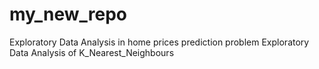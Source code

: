 # my_new_repo
Exploratory Data Analysis in home prices prediction problem
Exploratory Data Analysis of K_Nearest_Neighbours
